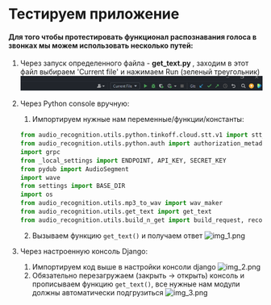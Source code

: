 # Тестируем приложение
#### Для того чтобы протестировать функционал распознавания голоса в звонках мы можем использовать несколько путей:

1) Через запуск определенного файла - <strong> get_text.py </strong>, заходим в этот файл выбираем 'Current file' и нажимаем Run (зеленый треугольник)
![img.png](img.png)
2) Через Python console вручную:
   1) Импортируем нужные нам переменные/функции/константы:
        
    ``` python
    from audio_recognition.utils.python.tinkoff.cloud.stt.v1 import stt_pb2_grpc, stt_pb2
    from audio_recognition.utils.python.auth import authorization_metadata
    import grpc
    from _local_settings import ENDPOINT, API_KEY, SECRET_KEY
    from pydub import AudioSegment
    import wave
    from settings import BASE_DIR
    import os
    from audio_recognition.utils.mp3_to_wav import wav_maker
    from audio_recognition.utils.get_text import get_text
    from audio_recognition.utils.build_n_get import build_request, recognition_response
   ```
   
   2) Вызываем функцию ```get_text()``` и получаем ответ
        ![img_1.png](img_1.png)

3) Через настроенную консоль Django:
    1) Импортируем код выше в настройки консоли django
        ![img_2.png](img_2.png)
    2) Обязательно перезагружаем (закрыть -> открыть) консоль и прописываем функцию ```get_text()```,
       все нужные нам модули должны автоматически подгрузиться
        ![img_3.png](img_3.png)